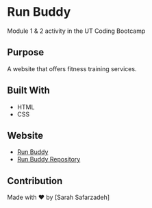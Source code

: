 # Run Buddy
Module 1 & 2 activity in the UT Coding Bootcamp

## Purpose
A website that offers fitness training services.

## Built With
* HTML
* CSS

## Website
* [Run Buddy](https://lernantino.github.io/run-buddy/)
* [Run Buddy Repository](https://github.com/Sarah-Safarzadeh/run-buddy/)

## Contribution
Made with ❤️ by [Sarah Safarzadeh]
